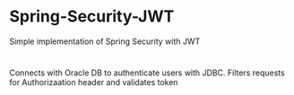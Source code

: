 # Spring-Security-JWT
Simple implementation of Spring Security with JWT

#
Connects with Oracle DB to authenticate users with JDBC.
Filters requests for Authorizaation header and validates token
